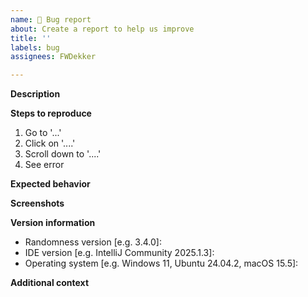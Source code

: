 ```yaml
---
name: 🐞 Bug report
about: Create a report to help us improve
title: ''
labels: bug
assignees: FWDekker

---
```


**Description**
<!-- A clear and concise description of what the bug is. -->

**Steps to reproduce**
<!-- A clear and concise explanation of how to trigger the bug. -->
1. Go to '...'
2. Click on '....'
3. Scroll down to '....'
4. See error

**Expected behavior**
<!-- A clear and concise description of what you expected to happen. -->

**Screenshots**
<!-- If applicable, add screenshots to help explain your problem. -->

**Version information**
- Randomness version [e.g. 3.4.0]: <!-- Check `Settings -> Plugins` in your IDE and search for `Randomness` -->
- IDE version [e.g. IntelliJ Community 2025.1.3]: <!-- Check `Help -> About` in your IDE -->
- Operating system [e.g. Windows 11, Ubuntu 24.04.2, macOS 15.5]: <!-- Use a search engine for help if you don't know -->

**Additional context**
<!-- Add any other context about the problem here. -->
